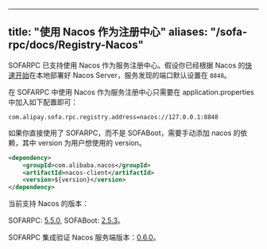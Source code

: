 
---
title: "使用 Nacos 作为注册中心"
aliases: "/sofa-rpc/docs/Registry-Nacos"
---


SOFARPC 已支持使用 Nacos 作为服务注册中心。假设你已经根据 Nacos 的[快速开始](https://nacos.io/zh-cn/docs/quick-start.html)在本地部署好 Nacos Server，服务发现的端口默认设置在 `8848`。

在 SOFARPC 中使用 Nacos 作为服务注册中心只需要在 application.properties 中加入如下配置即可：
```
com.alipay.sofa.rpc.registry.address=nacos://127.0.0.1:8848
```

如果你直接使用了 SOFARPC，而不是 SOFABoot，需要手动添加 nacos 的依赖，其中 version 为用户想使用的 version。

```xml
<dependency>
    <groupId>com.alibaba.nacos</groupId>
    <artifactId>nacos-client</artifactId>
    <version>${version}</version>
</dependency>
```

当前支持 Nacos 的版本：

SOFARPC: [5.5.0](https://github.com/sofastack/sofa-rpc/releases), SOFABoot: [2.5.3](https://github.com/sofastack/sofa-boot/releases/)。

SOFARPC 集成验证 Nacos 服务端版本：[0.6.0](https://github.com/alibaba/nacos/releases/tag/0.6.0)。
